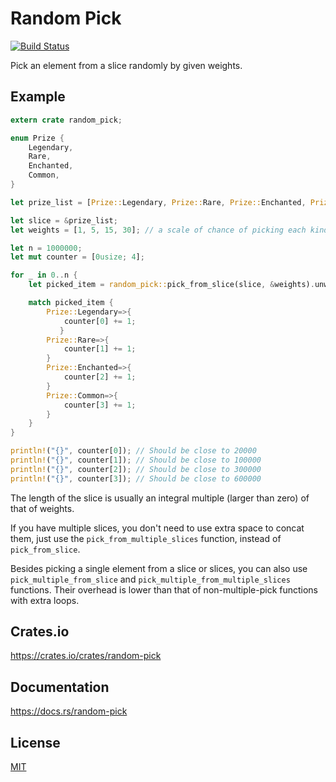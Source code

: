 Random Pick
====================

[![Build Status](https://travis-ci.org/magiclen/random-pick.svg?branch=master)](https://travis-ci.org/magiclen/random-pick)

Pick an element from a slice randomly by given weights.

## Example

```rust
extern crate random_pick;

enum Prize {
    Legendary,
    Rare,
    Enchanted,
    Common,
}

let prize_list = [Prize::Legendary, Prize::Rare, Prize::Enchanted, Prize::Common]; // available prizes

let slice = &prize_list;
let weights = [1, 5, 15, 30]; // a scale of chance of picking each kind of prize

let n = 1000000;
let mut counter = [0usize; 4];

for _ in 0..n {
    let picked_item = random_pick::pick_from_slice(slice, &weights).unwrap();

    match picked_item {
        Prize::Legendary=>{
            counter[0] += 1;
           }
        Prize::Rare=>{
            counter[1] += 1;
        }
        Prize::Enchanted=>{
            counter[2] += 1;
        }
        Prize::Common=>{
            counter[3] += 1;
        }
    }
}

println!("{}", counter[0]); // Should be close to 20000
println!("{}", counter[1]); // Should be close to 100000
println!("{}", counter[2]); // Should be close to 300000
println!("{}", counter[3]); // Should be close to 600000
```

The length of the slice is usually an integral multiple (larger than zero) of that of weights.

If you have multiple slices, you don't need to use extra space to concat them, just use the `pick_from_multiple_slices` function, instead of `pick_from_slice`.

Besides picking a single element from a slice or slices, you can also use `pick_multiple_from_slice` and `pick_multiple_from_multiple_slices` functions. Their overhead is lower than that of non-multiple-pick functions with extra loops.

## Crates.io

https://crates.io/crates/random-pick

## Documentation

https://docs.rs/random-pick

## License

[MIT](LICENSE)